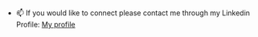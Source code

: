 - 📫 If you would like to connect please contact me through my Linkedin Profile: [My profile](https://www.linkedin.com/in/johnphelan0/)

<!---
johnphelan/johnphelan is a ✨ special ✨ repository because its `README.md` (this file) appears on your GitHub profile.
You can click the Preview link to take a look at your changes.
--->
